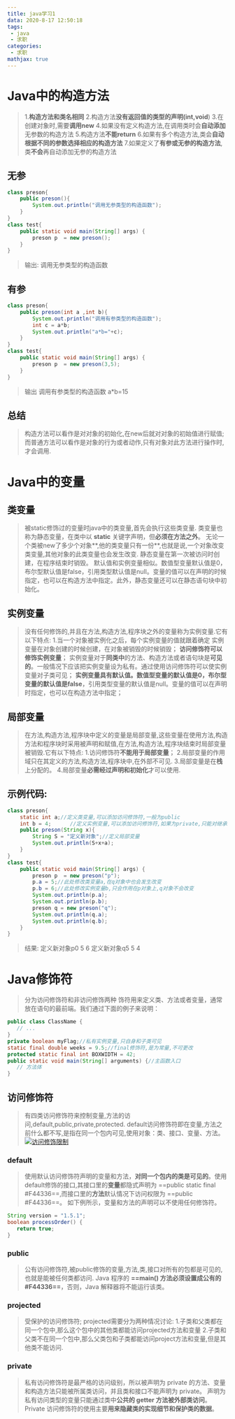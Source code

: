 ```yaml
---
title: java学习1
data: 2020-8-17 12:50:18
tags:
 - java
 - 求职
categories:
 - 求职
mathjax: true
---
```

# Java中的构造方法
>1.**构造方法和类名相同**
>2.构造方法**没有返回值的类型的声明(int,void**)
>3.在创建对象时,需要**调用new**
>4.如果没有定义构造方法,在调用类时会**自动添加**无参数的构造方法
>5.构造方法**不能return**
>6.如果有多个构造方法,类会**自动根据不同的参数选择相应的构造方法**
>7.如果定义了**有参或无参的构造方法**,类**不会**再自动添加无参的构造方法

## 无参
``` java
class preson{
    public preson(){
        System.out.println("调用无参类型的构造函数");
    }
}
class test{
    public static void main(String[] args) {
        preson p  = new preson();
    }
}
```
>输出:
>调用无参类型的构造函数

## 有参

``` java
class preson{
    public preson(int a ,int b){
        System.out.println("调用有参类型的构造函数");
        int c = a*b;
        System.out.println("a*b="+c);
    }
}
class test{
    public static void main(String[] args) {
        preson p  = new preson(3,5);
    }
}
```
>输出
>调用有参类型的构造函数
a*b=15

## 总结
>构造方法可以看作是对对象的初始化,在new后就对对象的初始值进行赋值;而普通方法可以看作是对象的行为或者动作,只有对象对此方法进行操作时,才会调用.

# Java中的变量
## 类变量
>被static修饰过的变量时java中的类变量,首先会执行这些类变量.
>类变量也称为静态变量，在类中以 **static** 关键字声明，但**必须在方法之外**。
>无论一个类被new了多少个对象**,他的类变量只有一份**,也就是说,一个对象改变类变量,其他对象的此类变量也会发生改变.
>静态变量在第一次被访问时创建，在程序结束时销毁。
>默认值和实例变量相似。数值型变量默认值是0，布尔型默认值是false，引用类型默认值是null。变量的值可以在声明的时候指定，也可以在构造方法中指定。此外，静态变量还可以在静态语句块中初始化。
>
## 实例变量
>没有任何修饰的,并且在方法,构造方法,程序块之外的变量称为实例变量.它有以下特点:
>1.当一个对象被实例化之后，每个实例变量的值就跟着确定
>实例变量在对象创建的时候创建，在对象被销毁的时候销毁；
>**访问修饰符可以修饰实例变量**；
>实例变量对于**同类中**的方法、构造方法或者语句块是**可见的**。一般情况下应该把实例变量设为私有。通过使用访问修饰符可以使实例变量对子类可见；
>**实例变量具有默认值。数值型变量的默认值是0，布尔型变量的默认值是false**，引用类型变量的默认值是null。变量的值可以在声明时指定，也可以在构造方法中指定；

## 局部变量
>在方法,构造方法,程序块中定义的变量是局部变量,这些变量在使用方法,构造方法和程序块时采用被声明和赋值,在方法,构造方法,程序块结束时局部变量被销毁.它有以下特点:
>1.访问修饰符**不能用于局部变量**；
>2.局部变量的作用域只在其定义的方法,构造方法,程序块中,在外部不可见.
>3.局部变量是在**栈**上分配的。
>4.局部变量**必需经过声明和初始化**才可以使用.

## 示例代码:

``` java
class preson{
    static int a;//定义类变量,可以添加访问修饰符,一般为public
    int b = 4;      //定义实例变量,可以添加访问修饰符,如果为private,只能对继承的子类可见.
    public preson(String x){
        String S = "定义新对象";//定义局部变量
        System.out.println(S+x+a);
    }
}
class test{
    public static void main(String[] args) {
        preson p  = new preson("p");
        p.a = 5;//此处修改类变量a,在q对象中也会发生改变
        p.b = 6;//此处修改实例变量b,只会作用在p对象上,q对象不会改变
        System.out.println(p.a);
        System.out.println(p.b);
        preson q = new preson("q");
        System.out.println(q.a);
        System.out.println(q.b);
    }
}
```
>结果:
>定义新对象p0
5
6
定义新对象q5
5
4

# Java修饰符
>分为访问修饰符和非访问修饰两种
饰符用来定义类、方法或者变量，通常放在语句的最前端。我们通过下面的例子来说明：

``` java
public class ClassName {
   // ...
}
private boolean myFlag;//私有实例变量,只自身和子类可见
static final double weeks = 9.5;//final修饰符,是为常量,不可更改
protected static final int BOXWIDTH = 42;
public static void main(String[] arguments) {//主函数入口
   // 方法体
}
```

## 访问修饰符
>有四类访问修饰符来控制变量,方法的访问,default,public,private,protected.
default访问修饰符即在变量,方法之前什么都不写,是指在同一个包内可见,使用对象：类、接口、变量、方法。
[![访问修饰限制](https://s1.ax1x.com/2020/08/17/dnnwE8.png)](https://imgchr.com/i/dnnwE8)
### default
>使用默认访问修饰符声明的变量和方法，**对同一个包内的类是可见的**。使用default修饰的接口,其接口里的**变量**都隐式声明为 ==public static final #F44336==,而接口里的**方法**默认情况下访问权限为 ==public #F44336==。
如下例所示，变量和方法的声明可以不使用任何修饰符。

``` java
String version = "1.5.1";
boolean processOrder() {
   return true;
}
```
### public
>公有访问修饰符,被public修饰的变量,方法,类,接口对所有的包都是可见的,也就是能被任何类都访问.
>Java 程序的 **==main() 方法必须设置成公有的 #F44336==**，否则，Java 解释器将不能运行该类。

### projected
>受保护的访问修饰符;
>projected需要分为两种情况讨论:
>1.子类和父类都在同一个包中,那么这个包中的其他类都能访问projected方法和变量
>2.子类和父类不在同一个包中,那么父类包和子类都能访问project方法和变量,但是其他类不能访问.

### private
>私有访问修饰符是最严格的访问级别，所以被声明为 private 的方法、变量和构造方法只能被所属类访问，并且类和接口不能声明为 private。
声明为私有访问类型的变量只能通过类中**公共的 getter 方法被外部类访问**。
Private 访问修饰符的使用主要**用来隐藏类的实现细节和保护类的数据**。
